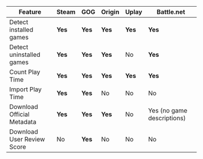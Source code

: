 
| Feature                  | Steam   | GOG     | Origin  | Uplay   | Battle.net |
| - | - | - | - | - | - |
| Detect installed games   | **Yes** | **Yes** | **Yes** | **Yes** | **Yes** |
| Detect uninstalled games | **Yes** | **Yes** | **Yes** | No      | **Yes** |
| Count Play Time  | **Yes** | **Yes** | **Yes** | **Yes** | **Yes** |
| Import Play Time  | **Yes** | **Yes** | No | No | No |
| Download Official Metadata | **Yes** | **Yes** | **Yes** | No      | Yes (no game descriptions) |
| Download User Review Score | No      | **Yes** | No      | No      | No      | No      |